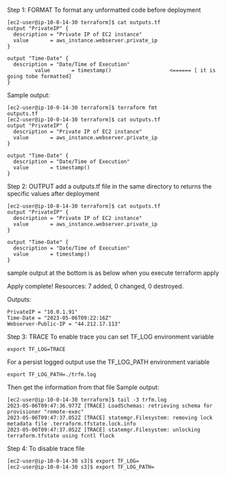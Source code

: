 Step 1: FORMAT 
To format any unformatted code before deployment
```
[ec2-user@ip-10-0-14-30 terraform]$ cat outputs.tf
output "PrivateIP" {
  description = "Private IP of EC2 instance"
  value       = aws_instance.webserver.private_ip
}

output "Time-Date" {
  description = "Date/Time of Execution"
         value       = timestamp()                   <====== [ it is going tobe formatted] 
}
```
Sample output:
```
[ec2-user@ip-10-0-14-30 terraform]$ terraform fmt
outputs.tf
[ec2-user@ip-10-0-14-30 terraform]$ cat outputs.tf
output "PrivateIP" {
  description = "Private IP of EC2 instance"
  value       = aws_instance.webserver.private_ip
}

output "Time-Date" {
  description = "Date/Time of Execution"
  value       = timestamp()
}
```
Step 2: OUTPUT
add a outputs.tf file in the same directory to returns the specific values after deployment  
```
[ec2-user@ip-10-0-14-30 terraform]$ cat outputs.tf
output "PrivateIP" {
  description = "Private IP of EC2 instance"
  value       = aws_instance.webserver.private_ip
}

output "Time-Date" {
  description = "Date/Time of Execution"
  value       = timestamp()
}
```
sample output at the bottom is as below when you execute terraform apply

Apply complete! Resources: 7 added, 0 changed, 0 destroyed.

Outputs:
```
PrivateIP = "10.0.1.91"
Time-Date = "2023-05-06T09:22:16Z"
Webserver-Public-IP = "44.212.17.113"
```
Step 3: TRACE
To enable trace you can set TF_LOG environment variable
```
export TF_LOG=TRACE
```
For a persist logged output use the TF_LOG_PATH environment variable
```
export TF_LOG_PATH=./trfm.log
```
Then get the information from that file 
Sample output:
```
[ec2-user@ip-10-0-14-30 terraform]$ tail -3 trfm.log
2023-05-06T09:47:36.977Z [TRACE] LoadSchemas: retrieving schema for provisioner "remote-exec"
2023-05-06T09:47:37.052Z [TRACE] statemgr.Filesystem: removing lock metadata file .terraform.tfstate.lock.info
2023-05-06T09:47:37.052Z [TRACE] statemgr.Filesystem: unlocking terraform.tfstate using fcntl flock
```
Step 4: To disable trace file
```
[ec2-user@ip-10-0-14-30 s3]$ export TF_LOG=
[ec2-user@ip-10-0-14-30 s3]$ export TF_LOG_PATH=
```
